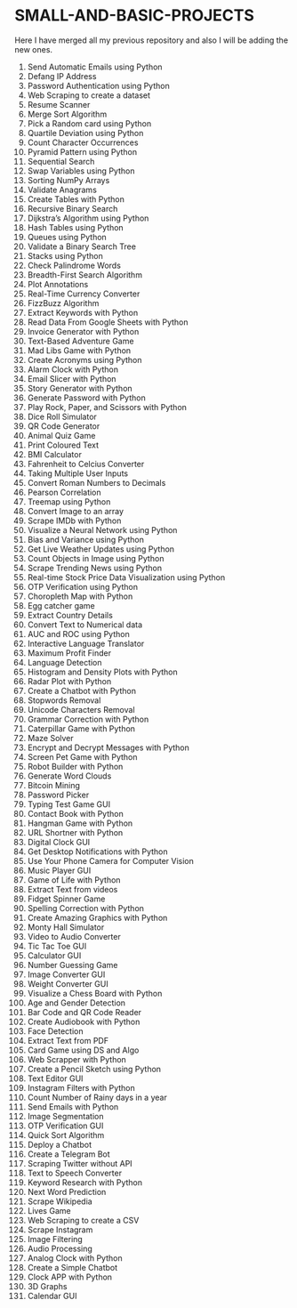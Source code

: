 # SMALL-AND-BASIC-PROJECTS

Here I have merged all my previous repository and also I will be adding the new ones.

1.	Send Automatic Emails using Python
2.	Defang IP Address
3.	Password Authentication using Python
4.	Web Scraping to create a dataset
5.	Resume Scanner
6.	Merge Sort Algorithm
7.	Pick a Random card using Python
8.	Quartile Deviation using Python
9.	Count Character Occurrences
10.	Pyramid Pattern using Python
11.	Sequential Search
12.	Swap Variables using Python
13.	Sorting NumPy Arrays
14.	Validate Anagrams
15.	Create Tables with Python
16.	Recursive Binary Search
17.	Dijkstra’s Algorithm using Python
18.	Hash Tables using Python
19.	Queues using Python
20.	Validate a Binary Search Tree
21.	Stacks using Python
22.	Check Palindrome Words
23.	Breadth-First Search Algorithm
24.	Plot Annotations
25.	Real-Time Currency Converter
26.	FizzBuzz Algorithm
27.	Extract Keywords with Python
28.	Read Data From Google Sheets with Python
29.	Invoice Generator with Python
30.	Text-Based Adventure Game
31.	Mad Libs Game with Python
32.	Create Acronyms using Python
33.	Alarm Clock with Python
34.	Email Slicer with Python
35.	Story Generator with Python
36.	Generate Password with Python
37.	Play Rock, Paper, and Scissors with Python
38.	Dice Roll Simulator
39.	QR Code Generator
40.	Animal Quiz Game
41.	Print Coloured Text
42.	BMI Calculator
43.	Fahrenheit to Celcius Converter
44.	Taking Multiple User Inputs
45.	Convert Roman Numbers to Decimals
46.	Pearson Correlation
47.	Treemap using Python
48.	Convert Image to an array
49.	Scrape IMDb with Python
50.	Visualize a Neural Network using Python
51.	Bias and Variance using Python
52.	Get Live Weather Updates using Python
53.	Count Objects in Image using Python
54.	Scrape Trending News using Python
55.	Real-time Stock Price Data Visualization using Python
56.	OTP Verification using Python
57.	Choropleth Map with Python
58.	Egg catcher game
59.	Extract Country Details
60.	Convert Text to Numerical data
61.	AUC and ROC using Python
62.	Interactive Language Translator
63.	Maximum Profit Finder
64.	Language Detection
65.	Histogram and Density Plots with Python
66.	Radar Plot with Python
67.	Create a Chatbot with Python
68.	Stopwords Removal
69.	Unicode Characters Removal
70.	Grammar Correction with Python
71.	Caterpillar Game with Python
72.	Maze Solver
73.	Encrypt and Decrypt Messages with Python
74.	Screen Pet Game with Python
75.	Robot Builder with Python
76.	Generate Word Clouds
77.	Bitcoin Mining
78.	Password Picker
79.	Typing Test Game GUI
80.	Contact Book with Python
81.	Hangman Game with Python
82.	URL Shortner with Python
83.	Digital Clock GUI
84.	Get Desktop Notifications with Python
85.	Use Your Phone Camera for Computer Vision
86.	Music Player GUI
87.	Game of Life with Python
88.	Extract Text from videos
89.	Fidget Spinner Game
90.	Spelling Correction with Python
91.	Create Amazing Graphics with Python
92.	Monty Hall Simulator
93.	Video to Audio Converter
94.	Tic Tac Toe GUI
95.	Calculator GUI
96.	Number Guessing Game
97.	Image Converter GUI
98.	Weight Converter GUI
99.	Visualize a Chess Board with Python
100.	Age and Gender Detection
101.	Bar Code and QR Code Reader
102.	Create Audiobook with Python
103.	Face Detection
104.	Extract Text from PDF
105.	Card Game using DS and Algo
106.	Web Scrapper with Python
107.	Create a Pencil Sketch using Python
108.	Text Editor GUI
109.	Instagram Filters with Python
110.	Count Number of Rainy days in a year
111.	Send Emails with Python
112.	Image Segmentation
113.	OTP Verification GUI
114.	Quick Sort Algorithm
115.	Deploy a Chatbot
116.	Create a Telegram Bot
117.	Scraping Twitter without API
118.	Text to Speech Converter
119.	Keyword Research with Python
120.	Next Word Prediction
121.	Scrape Wikipedia
122.	Lives Game
123.	Web Scraping to create a CSV
124.	Scrape Instagram
125.	Image Filtering
126.	Audio Processing
127.	Analog Clock with Python
128.	Create a Simple Chatbot
129.	Clock APP with Python
130.	3D Graphs
131.	Calendar GUI





